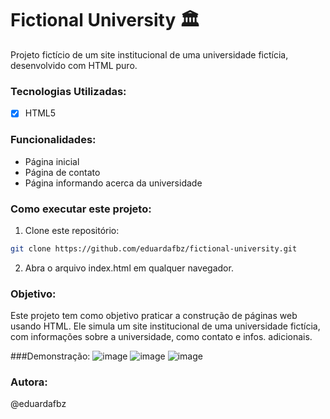 # Fictional University 🏛️

Projeto fictício de um site institucional de uma universidade fictícia, desenvolvido com HTML puro.

### Tecnologias Utilizadas:
- [x] HTML5

### Funcionalidades: 
- Página inicial
- Página de contato
- Página informando acerca da universidade

### Como executar este projeto:
1. Clone este repositório:
```bash
git clone https://github.com/eduardafbz/fictional-university.git
```
2. Abra o arquivo index.html em qualquer navegador.

### Objetivo: 
Este projeto tem como objetivo praticar a construção de páginas web usando HTML. Ele simula um site institucional de uma universidade fictícia, com informações sobre a universidade, como contato e infos. adicionais.

###Demonstração:
![image](https://github.com/user-attachments/assets/255b0535-55fc-4ae6-bf04-9716686e31e0)
![image](https://github.com/user-attachments/assets/a08704a3-c8cb-4dad-9838-9a4fbef5a07a)
![image](https://github.com/user-attachments/assets/744410d8-453a-4190-b5b1-dc40230e4cf9)

### Autora: 
@eduardafbz
